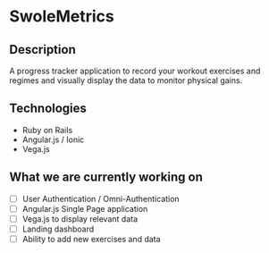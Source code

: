 # SwoleMetrics

## Description

A progress tracker application to record your workout exercises and regimes and visually display the data to monitor physical gains.

## Technologies

* Ruby on Rails
* Angular.js / Ionic
* Vega.js


## What we are currently working on

- [ ] User Authentication / Omni-Authentication
- [ ] Angular.js Single Page application
- [ ] Vega.js to display relevant data
- [ ] Landing dashboard
- [ ] Ability to add new exercises and data
